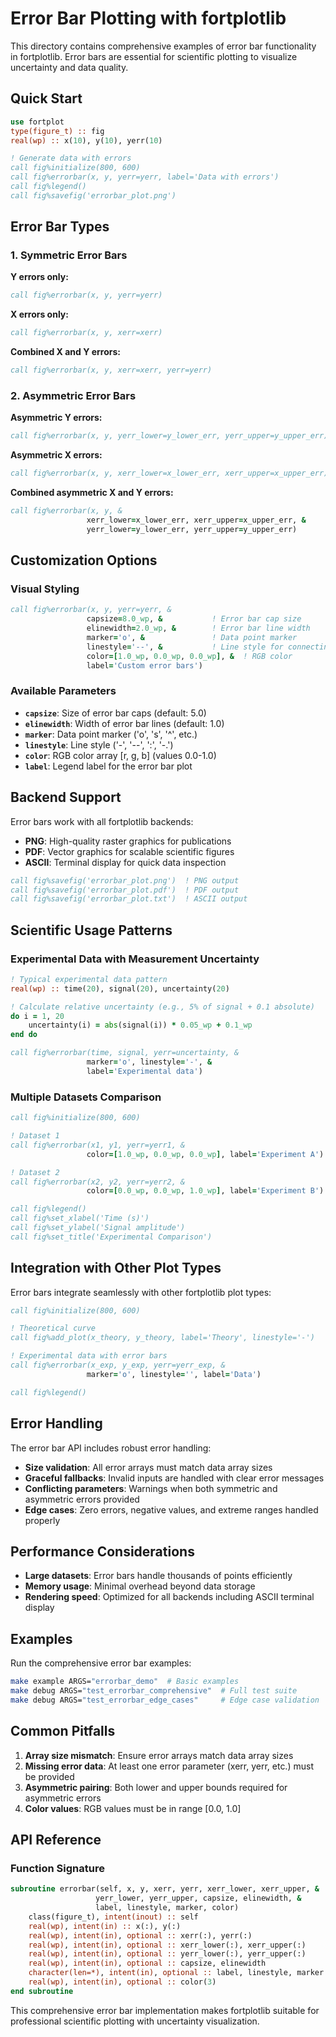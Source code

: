 # Error Bar Plotting with fortplotlib

This directory contains comprehensive examples of error bar functionality in fortplotlib. Error bars are essential for scientific plotting to visualize uncertainty and data quality.

## Quick Start

```fortran
use fortplot
type(figure_t) :: fig
real(wp) :: x(10), y(10), yerr(10)

! Generate data with errors
call fig%initialize(800, 600)
call fig%errorbar(x, y, yerr=yerr, label='Data with errors')
call fig%legend()
call fig%savefig('errorbar_plot.png')
```

## Error Bar Types

### 1. Symmetric Error Bars

**Y errors only:**
```fortran
call fig%errorbar(x, y, yerr=yerr)
```

**X errors only:**
```fortran
call fig%errorbar(x, y, xerr=xerr)
```

**Combined X and Y errors:**
```fortran
call fig%errorbar(x, y, xerr=xerr, yerr=yerr)
```

### 2. Asymmetric Error Bars

**Asymmetric Y errors:**
```fortran
call fig%errorbar(x, y, yerr_lower=y_lower_err, yerr_upper=y_upper_err)
```

**Asymmetric X errors:**
```fortran
call fig%errorbar(x, y, xerr_lower=x_lower_err, xerr_upper=x_upper_err)
```

**Combined asymmetric X and Y errors:**
```fortran
call fig%errorbar(x, y, &
                 xerr_lower=x_lower_err, xerr_upper=x_upper_err, &
                 yerr_lower=y_lower_err, yerr_upper=y_upper_err)
```

## Customization Options

### Visual Styling

```fortran
call fig%errorbar(x, y, yerr=yerr, &
                 capsize=8.0_wp, &           ! Error bar cap size
                 elinewidth=2.0_wp, &        ! Error bar line width
                 marker='o', &               ! Data point marker
                 linestyle='--', &           ! Line style for connecting points
                 color=[1.0_wp, 0.0_wp, 0.0_wp], &  ! RGB color
                 label='Custom error bars')
```

### Available Parameters

- **`capsize`**: Size of error bar caps (default: 5.0)
- **`elinewidth`**: Width of error bar lines (default: 1.0)  
- **`marker`**: Data point marker ('o', 's', '^', etc.)
- **`linestyle`**: Line style ('-', '--', ':', '-.')
- **`color`**: RGB color array [r, g, b] (values 0.0-1.0)
- **`label`**: Legend label for the error bar plot

## Backend Support

Error bars work with all fortplotlib backends:

- **PNG**: High-quality raster graphics for publications
- **PDF**: Vector graphics for scalable scientific figures  
- **ASCII**: Terminal display for quick data inspection

```fortran
call fig%savefig('errorbar_plot.png')  ! PNG output
call fig%savefig('errorbar_plot.pdf')  ! PDF output
call fig%savefig('errorbar_plot.txt')  ! ASCII output
```

## Scientific Usage Patterns

### Experimental Data with Measurement Uncertainty

```fortran
! Typical experimental data pattern
real(wp) :: time(20), signal(20), uncertainty(20)

! Calculate relative uncertainty (e.g., 5% of signal + 0.1 absolute)
do i = 1, 20
    uncertainty(i) = abs(signal(i)) * 0.05_wp + 0.1_wp
end do

call fig%errorbar(time, signal, yerr=uncertainty, &
                 marker='o', linestyle='-', &
                 label='Experimental data')
```

### Multiple Datasets Comparison

```fortran
call fig%initialize(800, 600)

! Dataset 1
call fig%errorbar(x1, y1, yerr=yerr1, &
                 color=[1.0_wp, 0.0_wp, 0.0_wp], label='Experiment A')

! Dataset 2  
call fig%errorbar(x2, y2, yerr=yerr2, &
                 color=[0.0_wp, 0.0_wp, 1.0_wp], label='Experiment B')

call fig%legend()
call fig%set_xlabel('Time (s)')
call fig%set_ylabel('Signal amplitude')
call fig%set_title('Experimental Comparison')
```

## Integration with Other Plot Types

Error bars integrate seamlessly with other fortplotlib plot types:

```fortran
call fig%initialize(800, 600)

! Theoretical curve
call fig%add_plot(x_theory, y_theory, label='Theory', linestyle='-')

! Experimental data with error bars
call fig%errorbar(x_exp, y_exp, yerr=yerr_exp, &
                 marker='o', linestyle='', label='Data')

call fig%legend()
```

## Error Handling

The error bar API includes robust error handling:

- **Size validation**: All error arrays must match data array sizes
- **Graceful fallbacks**: Invalid inputs are handled with clear error messages
- **Conflicting parameters**: Warnings when both symmetric and asymmetric errors provided
- **Edge cases**: Zero errors, negative values, and extreme ranges handled properly

## Performance Considerations

- **Large datasets**: Error bars handle thousands of points efficiently
- **Memory usage**: Minimal overhead beyond data storage
- **Rendering speed**: Optimized for all backends including ASCII terminal display

## Examples

Run the comprehensive error bar examples:

```bash
make example ARGS="errorbar_demo"  # Basic examples
make debug ARGS="test_errorbar_comprehensive"  # Full test suite
make debug ARGS="test_errorbar_edge_cases"     # Edge case validation
```

## Common Pitfalls

1. **Array size mismatch**: Ensure error arrays match data array sizes
2. **Missing error data**: At least one error parameter (xerr, yerr, etc.) must be provided
3. **Asymmetric pairing**: Both lower and upper bounds required for asymmetric errors
4. **Color values**: RGB values must be in range [0.0, 1.0]

## API Reference

### Function Signature

```fortran
subroutine errorbar(self, x, y, xerr, yerr, xerr_lower, xerr_upper, &
                   yerr_lower, yerr_upper, capsize, elinewidth, &
                   label, linestyle, marker, color)
    class(figure_t), intent(inout) :: self
    real(wp), intent(in) :: x(:), y(:)
    real(wp), intent(in), optional :: xerr(:), yerr(:)
    real(wp), intent(in), optional :: xerr_lower(:), xerr_upper(:)
    real(wp), intent(in), optional :: yerr_lower(:), yerr_upper(:)
    real(wp), intent(in), optional :: capsize, elinewidth
    character(len=*), intent(in), optional :: label, linestyle, marker
    real(wp), intent(in), optional :: color(3)
end subroutine
```

This comprehensive error bar implementation makes fortplotlib suitable for professional scientific plotting with uncertainty visualization.